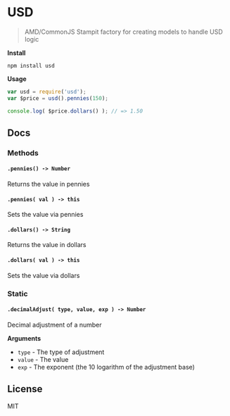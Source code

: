 # USD

> AMD/CommonJS Stampit factory for creating models to handle USD logic

__Install__

```
npm install usd
```

__Usage__

```javascript
var usd = require('usd');
var $price = usd().pennies(150);

console.log( $price.dollars() ); // => 1.50
```

## Docs

### Methods

#### `.pennies() -> Number`

Returns the value in pennies

#### `.pennies( val ) -> this`

Sets the value via pennies

#### `.dollars() -> String`

Returns the value in dollars

#### `.dollars( val ) -> this`

Sets the value via dollars

### Static

#### `.decimalAdjust( type, value, exp ) -> Number`

Decimal adjustment of a number

__Arguments__

* `type` - The type of adjustment
* `value` - The value
* `exp` - The exponent (the 10 logarithm of the adjustment base)

## License

MIT